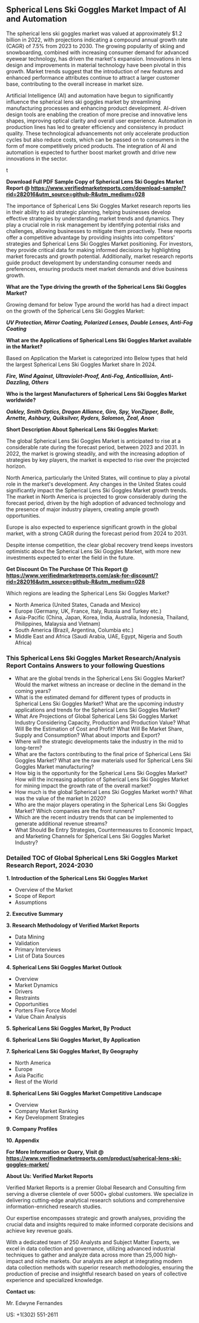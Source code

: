 <h2>Spherical Lens Ski Goggles Market Impact of AI and Automation</h2><p>The spherical lens ski goggles market was valued at approximately $1.2 billion in 2022, with projections indicating a compound annual growth rate (CAGR) of 7.5% from 2023 to 2030. The growing popularity of skiing and snowboarding, combined with increasing consumer demand for advanced eyewear technology, has driven the market's expansion. Innovations in lens design and improvements in material technology have been pivotal in this growth. Market trends suggest that the introduction of new features and enhanced performance attributes continue to attract a larger customer base, contributing to the overall increase in market size.</p><p>Artificial Intelligence (AI) and automation have begun to significantly influence the spherical lens ski goggles market by streamlining manufacturing processes and enhancing product development. AI-driven design tools are enabling the creation of more precise and innovative lens shapes, improving optical clarity and overall user experience. Automation in production lines has led to greater efficiency and consistency in product quality. These technological advancements not only accelerate production cycles but also reduce costs, which can be passed on to consumers in the form of more competitively priced products. The integration of AI and automation is expected to further boost market growth and drive new innovations in the sector.</p>t</p><p id="" class=""><strong>Download Full PDF Sample Copy of Spherical Lens Ski Goggles Market Report @ <a href="https://www.verifiedmarketreports.com/download-sample/?rid=282016&utm_source=github-R&utm_medium=028" target="_blank">https://www.verifiedmarketreports.com/download-sample/?rid=282016&utm_source=github-R&utm_medium=028</a></strong></p><p>The importance of&nbsp;Spherical Lens Ski Goggles Market research reports lies in their ability to aid strategic planning, helping businesses develop effective strategies by understanding market trends and dynamics. They play a crucial role in risk management by identifying potential risks and challenges, allowing businesses to mitigate them proactively. These reports offer a competitive advantage by providing insights into competitors' strategies and Spherical Lens Ski Goggles Market positioning. For investors, they provide critical data for making informed decisions by highlighting market forecasts and growth potential. Additionally, market research reports guide product development by understanding consumer needs and preferences, ensuring products meet market demands and drive business growth.</p><p><strong>What are the&nbsp;Type driving the growth of the Spherical Lens Ski Goggles Market?</strong></p><p id="" class="">Growing demand for below Type around the world has had a direct impact on the growth of the Spherical Lens Ski Goggles Market:</p><em><strong>UV Protection, Mirror Coating, Polarized Lenses, Double Lenses, Anti-Fog Coating</strong></em></p><strong>What are the&nbsp;Applications&nbsp;of Spherical Lens Ski Goggles Market available in the Market?</strong></p><p id="" class="">Based on Application the Market is categorized into Below types that held the largest Spherical Lens Ski Goggles Market share In 2024.</p><em><strong>Fire, Wind Against, Ultraviolet-Proof, Anti-Fog, Anticollision, Anti-Dazzling, Others</strong></em></p><strong>Who is the largest Manufacturers of Spherical Lens Ski Goggles Market worldwide?</strong></p><p><em><strong>Oakley, Smith Optics, Dragon Alliance, Giro, Spy, VonZipper, Bolle, Arnette, Ashbury, Quiksilver, Ryders, Salomon, Zeal, Anon</strong></em></p><p id="" class=""><strong>Short Description About Spherical Lens Ski Goggles Market:</strong></p><p>The global Spherical Lens Ski Goggles Market is anticipated to rise at a considerable rate during the forecast period, between 2023 and 2031. In 2022, the market is growing steadily, and with the increasing adoption of strategies by key players, the market is expected to rise over the projected horizon.</p><p>North America, particularly the United States, will continue to play a pivotal role in the market's development. Any changes in the United States could significantly impact the Spherical Lens Ski Goggles Market growth trends. The market in North America is projected to grow considerably during the forecast period, driven by the high adoption of advanced technology and the presence of major industry players, creating ample growth opportunities.</p><p>Europe is also expected to experience significant growth in the global market, with a strong CAGR during the forecast period from 2024 to 2031.</p><p>Despite intense competition, the clear global recovery trend keeps investors optimistic about the Spherical Lens Ski Goggles Market, with more new investments expected to enter the field in the future.</p><p id="" class=""><strong>Get Discount On The Purchase Of This Report @ <a href="https://www.verifiedmarketreports.com/ask-for-discount/?rid=282016&utm_source=github-R&utm_medium=028" target="_blank">https://www.verifiedmarketreports.com/ask-for-discount/?rid=282016&utm_source=github-R&utm_medium=028</a></strong></p>Which regions are leading the Spherical Lens Ski Goggles Market?</p><ul><li>North America (United States, Canada and Mexico)</li><li>Europe (Germany, UK, France, Italy, Russia and Turkey etc.)</li><li>Asia-Pacific (China, Japan, Korea, India, Australia, Indonesia, Thailand, Philippines, Malaysia and Vietnam)</li><li>South America (Brazil, Argentina, Columbia etc.)</li><li>Middle East and Africa (Saudi Arabia, UAE, Egypt, Nigeria and South Africa)</li></ul><h3 id="" class="">This Spherical Lens Ski Goggles Market Research/Analysis Report Contains Answers to your following Questions</h3><ul><li>What are the global trends in the Spherical Lens Ski Goggles Market? Would the market witness an increase or decline in the demand in the coming years?</li><li>What is the estimated demand for different types of products in Spherical Lens Ski Goggles Market? What are the upcoming industry applications and trends for the Spherical Lens Ski Goggles Market?</li><li>What Are Projections of Global Spherical Lens Ski Goggles Market Industry Considering Capacity, Production and Production Value? What Will Be the Estimation of Cost and Profit? What Will Be Market Share, Supply and Consumption? What about imports and Export?</li><li>Where will the strategic developments take the industry in the mid to long-term?</li><li>What are the factors contributing to the final price of Spherical Lens Ski Goggles Market? What are the raw materials used for Spherical Lens Ski Goggles Market manufacturing?</li><li>How big is the opportunity for the Spherical Lens Ski Goggles Market? How will the increasing adoption of Spherical Lens Ski Goggles Market for mining impact the growth rate of the overall market?</li><li>How much is the global Spherical Lens Ski Goggles Market worth? What was the value of the market In 2020?</li><li>Who are the major players operating in the Spherical Lens Ski Goggles Market? Which companies are the front runners?</li><li>Which are the recent industry trends that can be implemented to generate additional revenue streams?</li><li>What Should Be Entry Strategies, Countermeasures to Economic Impact, and Marketing Channels for Spherical Lens Ski Goggles Market Industry?</li></ul><h3 id="" class="">Detailed TOC of Global Spherical Lens Ski Goggles Market Research Report, 2024-2030</h3><p id="" class=""><strong>1. Introduction of the Spherical Lens Ski Goggles Market</strong></p><ul><li>Overview of the Market</li><li>Scope of Report</li><li>Assumptions</li></ul><p id="" class=""><strong>2. Executive Summary</strong></p><p id="" class=""><strong>3. Research Methodology of Verified Market Reports</strong></p><ul><li>Data Mining</li><li>Validation</li><li>Primary Interviews</li><li>List of Data Sources</li></ul><p id="" class=""><strong>4. Spherical Lens Ski Goggles Market Outlook</strong></p><ul><li>Overview</li><li>Market Dynamics</li><li>Drivers</li><li>Restraints</li><li>Opportunities</li><li>Porters Five Force Model</li><li>Value Chain Analysis</li></ul><p id="" class=""><strong>5. Spherical Lens Ski Goggles Market, By Product</strong></p><p id="" class=""><strong>6. Spherical Lens Ski Goggles Market, By Application</strong></p><p id="" class=""><strong>7. Spherical Lens Ski Goggles Market, By Geography</strong></p><ul><li>North America</li><li>Europe</li><li>Asia Pacific</li><li>Rest of the World</li></ul><p id="" class=""><strong>8. Spherical Lens Ski Goggles Market Competitive Landscape</strong></p><ul><li>Overview</li><li>Company Market Ranking</li><li>Key Development Strategies</li></ul><p id="" class=""><strong>9. Company Profiles</strong></p><p id="" class=""><strong>10. Appendix</strong></p><p id="" class=""><strong>For More Information or Query, Visit @ <a href="https://www.verifiedmarketreports.com/product/spherical-lens-ski-goggles-market/" target="_blank">https://www.verifiedmarketreports.com/product/spherical-lens-ski-goggles-market/</a></strong></p><p id="" class=""><strong>About Us: Verified Market Reports</strong></p><p id="" class="">Verified Market Reports is a premier Global Research and Consulting firm serving a diverse clientele of over 5000+ global customers. We specialize in delivering cutting-edge analytical research solutions and comprehensive information-enriched research studies.</p><p id="" class="">Our expertise encompasses strategic and growth analyses, providing the crucial data and insights required to make informed corporate decisions and achieve key revenue goals.</p><p id="" class="">With a dedicated team of 250 Analysts and Subject Matter Experts, we excel in data collection and governance, utilizing advanced industrial techniques to gather and analyze data across more than 25,000 high-impact and niche markets. Our analysts are adept at integrating modern data collection methods with superior research methodologies, ensuring the production of precise and insightful research based on years of collective experience and specialized knowledge.</p><p id="" class=""><strong>Contact us:</strong></p><p id="" class="">Mr. Edwyne Fernandes</p><p id="" class="">US: +1(302) 551-2611</p>